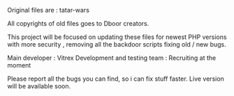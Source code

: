 Original files are : tatar-wars

All copyrights of old files goes to Dboor creators.

This project will be focused on updating these files for newest PHP versions with more security , removing all the backdoor scripts fixing old / new bugs.

Main developer : Vitrex
Development and testing team : Recruiting at the moment

Please report all the bugs you can find, so i can fix stuff faster. Live version will be available soon.
